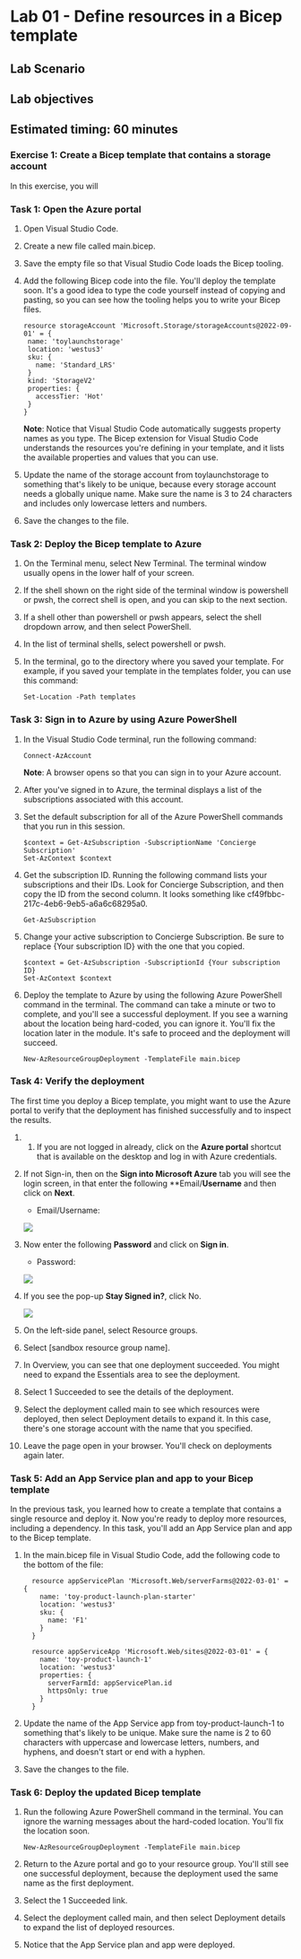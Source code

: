 # Lab 01 - Define resources in a Bicep template

## Lab Scenario

## Lab objectives

## Estimated timing: 60 minutes

### Exercise 1: Create a Bicep template that contains a storage account

In this exercise, you will 

### Task 1: Open the Azure portal

1. Open Visual Studio Code.

1. Create a new file called main.bicep.

1. Save the empty file so that Visual Studio Code loads the Bicep tooling.

1. Add the following Bicep code into the file. You'll deploy the template soon. It's a good idea to type the code yourself instead of copying and pasting, so you can see how the tooling helps you to write your Bicep files.

     ```
    resource storageAccount 'Microsoft.Storage/storageAccounts@2022-09-01' = {
      name: 'toylaunchstorage'
      location: 'westus3'
      sku: {
        name: 'Standard_LRS'
      }
      kind: 'StorageV2'
      properties: {
        accessTier: 'Hot'
      }
    }
    ```
    **Note**: Notice that Visual Studio Code automatically suggests property names as you type. The Bicep extension for Visual Studio Code understands the resources you're defining in your template, and it lists the available properties and values that you can use.

1. Update the name of the storage account from toylaunchstorage to something that's likely to be unique, because every storage account needs a globally unique name. Make sure the name is 3 to 24 characters and includes only lowercase letters and numbers.

1. Save the changes to the file.

### Task 2: Deploy the Bicep template to Azure

1. On the Terminal menu, select New Terminal. The terminal window usually opens in the lower half of your screen.
1. If the shell shown on the right side of the terminal window is powershell or pwsh, the correct shell is open, and you can skip to the next section.
1. If a shell other than powershell or pwsh appears, select the shell dropdown arrow, and then select PowerShell.
1. In the list of terminal shells, select powershell or pwsh.
1. In the terminal, go to the directory where you saved your template. For example, if you saved your template in the templates folder, you can use this command:

   ```
   Set-Location -Path templates
   ```
### Task 3: Sign in to Azure by using Azure PowerShell

1. In the Visual Studio Code terminal, run the following command:

   ```
   Connect-AzAccount
   ```
   **Note**: A browser opens so that you can sign in to your Azure account.
1. After you've signed in to Azure, the terminal displays a list of the subscriptions associated with this account.
1. Set the default subscription for all of the Azure PowerShell commands that you run in this session.

   ```
   $context = Get-AzSubscription -SubscriptionName 'Concierge Subscription'
   Set-AzContext $context
   ```
1. Get the subscription ID. Running the following command lists your subscriptions and their IDs. Look for Concierge Subscription, and then copy the ID from the second column. It looks something like cf49fbbc-217c-4eb6-9eb5-a6a6c68295a0.

   ```
   Get-AzSubscription
   ```
1. Change your active subscription to Concierge Subscription. Be sure to replace {Your subscription ID} with the one that you copied.

   ```
   $context = Get-AzSubscription -SubscriptionId {Your subscription ID}
   Set-AzContext $context
   ```
1. Deploy the template to Azure by using the following Azure PowerShell command in the terminal. The command can take a minute or two to complete, and you'll see a successful deployment. If you see a warning about the location being hard-coded, you can ignore it. You'll fix the location later in the module. It's safe to proceed and the deployment will succeed.

   ```
   New-AzResourceGroupDeployment -TemplateFile main.bicep
   ```

### Task 4: Verify the deployment
The first time you deploy a Bicep template, you might want to use the Azure portal to verify that the deployment has finished successfully and to inspect the results.

1. 1. If you are not logged in already, click on the **Azure portal** shortcut that is available on the desktop and log in with Azure credentials.

1. If not Sign-in, then on the **Sign into Microsoft Azure** tab you will see the login screen, in that enter the following **Email/**Username** and then click on **Next**. 
   * Email/Username: <inject key="AzureAdUserEmail"></inject>
   
    ![](https://github.com/CloudLabsAI-Azure/AIW-SAP-on-Azure/raw/main/media/M2-Ex1-portalsignin-1.png?raw=true)
    
1. Now enter the following **Password** and click on **Sign in**.
   * Password: <inject key="AzureAdUserPassword"></inject>

    ![](./media/M2-Ex1-portalsignin-(2).png)
    
1. If you see the pop-up **Stay Signed in?**, click No.

    ![](./media/staysignedinNO1.png)

1. On the left-side panel, select Resource groups.

1. Select [sandbox resource group name].

2. In Overview, you can see that one deployment succeeded. You might need to expand the Essentials area to see the deployment.

3. Select 1 Succeeded to see the details of the deployment.

4. Select the deployment called main to see which resources were deployed, then select Deployment details to expand it. In this case, there's one storage account with the name that you specified.
5. Leave the page open in your browser. You'll check on deployments again later.

### Task 5: Add an App Service plan and app to your Bicep template
In the previous task, you learned how to create a template that contains a single resource and deploy it. Now you're ready to deploy more resources, including a dependency. In this task, you'll add an App Service plan and app to the Bicep template.

1. In the main.bicep file in Visual Studio Code, add the following code to the bottom of the file:

   ```
     resource appServicePlan 'Microsoft.Web/serverFarms@2022-03-01' = {
       name: 'toy-product-launch-plan-starter'
       location: 'westus3'
       sku: {
         name: 'F1'
       }
     }
     
     resource appServiceApp 'Microsoft.Web/sites@2022-03-01' = {
       name: 'toy-product-launch-1'
       location: 'westus3'
       properties: {
         serverFarmId: appServicePlan.id
         httpsOnly: true
       }
     }
   ```
1. Update the name of the App Service app from toy-product-launch-1 to something that's likely to be unique. Make sure the name is 2 to 60 characters with uppercase and lowercase letters, numbers, and hyphens, and doesn't start or end with a hyphen.
2. Save the changes to the file.

### Task 6: Deploy the updated Bicep template

1. Run the following Azure PowerShell command in the terminal. You can ignore the warning messages about the hard-coded location. You'll fix the location soon.

   ```
   New-AzResourceGroupDeployment -TemplateFile main.bicep
   ```
1. Return to the Azure portal and go to your resource group. You'll still see one successful deployment, because the deployment used the same name as the first deployment.
2. Select the 1 Succeeded link.
3. Select the deployment called main, and then select Deployment details to expand the list of deployed resources.
4. Notice that the App Service plan and app were deployed.
